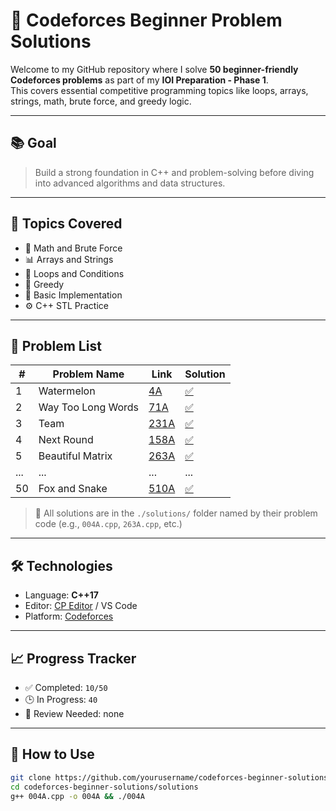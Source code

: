 # 🚀 Codeforces Beginner Problem Solutions

Welcome to my GitHub repository where I solve **50 beginner-friendly Codeforces problems** as part of my **IOI Preparation - Phase 1**.  
This covers essential competitive programming topics like loops, arrays, strings, math, brute force, and greedy logic.

---

## 📚 Goal

> Build a strong foundation in C++ and problem-solving before diving into advanced algorithms and data structures.

---

## 📌 Topics Covered

- 🧮 Math and Brute Force
- 📊 Arrays and Strings
- 🔁 Loops and Conditions
- 🧠 Greedy
- 🧵 Basic Implementation
- ⚙️ C++ STL Practice

---

## 🧾 Problem List

| # | Problem Name | Link | Solution |
|--|--------------|------|----------|
| 1 | Watermelon | [4A](https://codeforces.com/problemset/problem/4/A) | [✅](./solutions/004A.cpp) |
| 2 | Way Too Long Words | [71A](https://codeforces.com/problemset/problem/71/A) | [✅](./solutions/071A.cpp) |
| 3 | Team | [231A](https://codeforces.com/problemset/problem/231/A) | [✅](./solutions/231A.cpp) |
| 4 | Next Round | [158A](https://codeforces.com/problemset/problem/158/A) | [✅](./solutions/158A.cpp) |
| 5 | Beautiful Matrix | [263A](https://codeforces.com/problemset/problem/263/A) | [✅](./solutions/263A.cpp) |
| ... | ... | ... | ... |
| 50 | Fox and Snake | [510A](https://codeforces.com/problemset/problem/510/A) | [✅](./solutions/510A.cpp) |

> 📁 All solutions are in the `./solutions/` folder named by their problem code (e.g., `004A.cpp`, `263A.cpp`, etc.)

---

## 🛠️ Technologies

- Language: **C++17**
- Editor: [CP Editor](https://github.com/coder3101/cp-editor) / VS Code
- Platform: [Codeforces](https://codeforces.com)

---

## 📈 Progress Tracker

- ✅ Completed: `10/50`
- 🕒 In Progress: `40`
- 🧠 Review Needed: none

---

## 🧩 How to Use

```bash
git clone https://github.com/yourusername/codeforces-beginner-solutions.git
cd codeforces-beginner-solutions/solutions
g++ 004A.cpp -o 004A && ./004A

